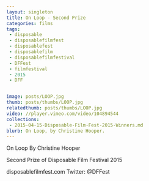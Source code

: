 ```yaml
---
layout: singleton
title: On Loop - Second Prize
categories: films
tags:
 - disposable
 - disposablefilmfest
 - disposablefest
 - disposablefilm
 - disposablefilmfestival
 - DFFest
 - filmfestival
 - 2015
 - DFF


image: posts/LOOP.jpg
thumb: posts/thumbs/LOOP.jpg
relatedthumb: posts/thumbs/LOOP.jpg
video: //player.vimeo.com/video/104894544
collections:
 - 2015-04-15-Disposable-Film-Fest-2015-Winners.md
blurb: On Loop, by Christine Hooper.
---
```


On Loop
By Christine Hooper

Second Prize of Disposable Film Festival 2015

disposablefilmfest.com
Twitter: @DFFest
